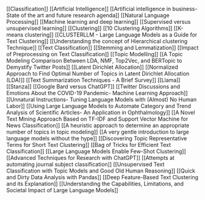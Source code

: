 [[Classification]]
[[Artificial Intelligence]]
[[Artificial intelligence in business- State of the art and future research agenda]]
[[Natural Language Processing]]
[[Machine learning and deep learning]]
[[Supervised versus unsupervised learning]]
[[Clustering]]
[[10 Clustering Algorithms]]
[[K-means clustering]]
[[CLUSTERLLM -  Large Language Models as a Guide for Text Clustering]]
[[Understanding the concept of Hierarchical clustering Technique]]
[[Text Classification]]
[[Stemming and Lemmatization]]
[[Impact of Preprocessing on Text Classification]]
[[Topic Modelling]]
[[A Topic Modeling Comparison Between LDA, NMF, Top2Vec, and BERTopic to Demystify Twitter Posts]]
[[Latent Dirichlet Allocation]]
[[Normalized Approach to Find Optimal Number of Topics in Latent Dirichlet Allocation (LDA)]]
[[Text Summarization Techniques - A Brief Survey]]
[[Llama]]
[[Stanza]]
[[Google Bard versus ChatGPT]]
[[Twitter Discussions and Emotions About the COVID-19 Pandemic- Machine Learning Approach]]
[[Unnatural Instructions- Tuning Language Models with (Almost) No Human Labor]]
[[Using Large Language Models to Automate Category and Trend Analysis of Scientific Articles- An Application in Ophthalmology]]
[[A Novel Text Mining Approach Based on TF-IDF and Support Vector Machine for News Classification]]
[[A heuristic approach to determine an appropriate number of topics in topic modeling]]
[[A very gentle introduction to large language models without the hype]]
[[Discovering Topic Representative Terms for Short Text Clustering]]
[[Bag of Tricks for Efficient Text Classification]]
[[Large Language Models Enable Few-Shot Clustering]]
[[Advanced Techniques for Research with ChatGPT]]
[[Attempts at automating journal subject classification]]
[[Unsupervised Text Classification with Topic Models and Good Old Human Reasoning]]
[[Quick and Dirty Data Analysis with Pandas]]
[[Deep Feature-Based Text Clustering and its Explanation]]
[[Understanding the Capabilities, Limitations, and Societal Impact of Large Language Models]]


